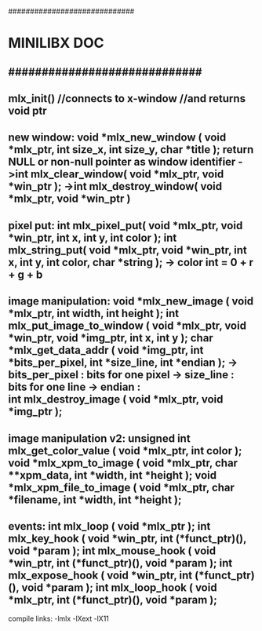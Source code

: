 #############################
#        MINILIBX DOC       #
#############################
--
mlx_init() //connects to x-window
           //and returns void ptr
--
new window:
 void *mlx_new_window ( void *mlx_ptr, int size_x, int size_y, char *title );
 return NULL or non-null pointer as window identifier
 ->int mlx_clear_window( void *mlx_ptr, void *win_ptr );
 ->int mlx_destroy_window( void *mlx_ptr, void *win_ptr )
--
pixel put:
 int mlx_pixel_put( void *mlx_ptr, void *win_ptr, int x, int y, int color );
 int mlx_string_put( void *mlx_ptr, void *win_ptr, int x, int y, int color, char *string );
 -> color int = 0 + r + g + b
--
image manipulation:
 void *mlx_new_image ( void *mlx_ptr, int width, int height );
  int mlx_put_image_to_window ( void *mlx_ptr, void *win_ptr, void *img_ptr, int x, int y );
  char *mlx_get_data_addr ( void *img_ptr, int *bits_per_pixel, int *size_line, int *endian );
  -> bits_per_pixel : bits for one pixel
  -> size_line      : bits for one line
  -> endian         :  
  int mlx_destroy_image ( void *mlx_ptr, void *img_ptr );
--
image manipulation v2:
  unsigned int mlx_get_color_value ( void *mlx_ptr, int color );
  void *mlx_xpm_to_image ( void *mlx_ptr, char **xpm_data, int *width, int *height );
  void *mlx_xpm_file_to_image ( void *mlx_ptr, char *filename, int *width, int *height );
--
events:
  int mlx_loop ( void *mlx_ptr );
  int mlx_key_hook ( void *win_ptr, int (*funct_ptr)(), void *param );
  int mlx_mouse_hook ( void *win_ptr, int (*funct_ptr)(), void *param );
  int mlx_expose_hook ( void *win_ptr, int (*funct_ptr)(), void *param );
  int mlx_loop_hook ( void *mlx_ptr, int (*funct_ptr)(), void *param );
--
compile links:
  -lmlx -lXext -lX11
